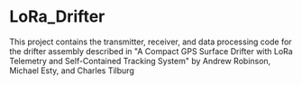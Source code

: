 # LoRa_Drifter

This project contains the transmitter, receiver, and data processing code for the drifter assembly described in "A Compact GPS Surface Drifter with LoRa Telemetry and Self-Contained Tracking System" by Andrew Robinson, Michael Esty, and Charles Tilburg
